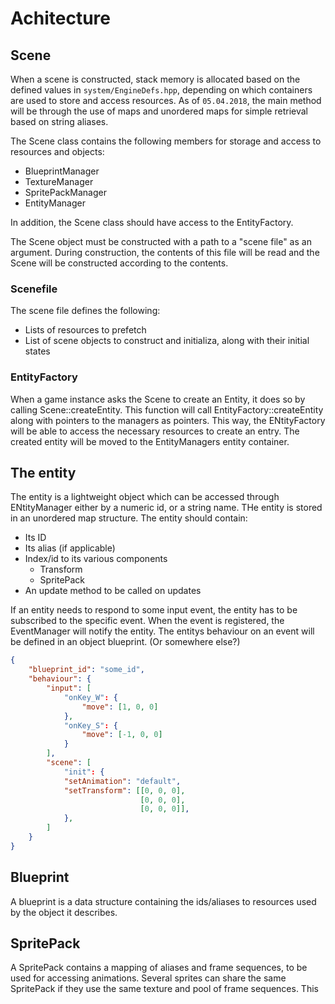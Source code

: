# Achitecture
## Scene
When a scene is constructed, stack memory is allocated based on the defined values in `system/EngineDefs.hpp`, depending on which containers are used to store and access resources. As of `05.04.2018`, the main method will be through the use of maps and unordered maps for simple retrieval based on string aliases.

The Scene class contains the following members for storage and access to resources and objects:
* BlueprintManager
* TextureManager
* SpritePackManager
* EntityManager

In addition, the Scene class should have access to the EntityFactory.

The Scene object must be constructed with a path to a "scene file" as an argument. During construction, the contents of this file will be read and the Scene will be constructed according to the contents.

### Scenefile
The scene file defines the following:
* Lists of resources to prefetch
* List of scene objects to construct and initializa, along with their initial states

### EntityFactory
When a game instance asks the Scene to create an Entity, it does so by calling Scene::createEntity. This function will call EntityFactory::createEntity along with pointers to the managers as pointers. This way, the ENtityFactory will be able to access the necessary resources to create an entry. The created entity will be moved to the EntityManagers entity container.

## The entity
The entity is a lightweight object which can be accessed through ENtityManager either by a numeric id, or a string name.
THe entity is stored in an unordered map structure.
The entity should contain:
* Its ID
* Its alias (if applicable)
* Index/id to its various components
  * Transform
  * SpritePack
* An update method to be called on updates

If an entity needs to respond to some input event, the entity has to be subscribed to the specific event. When the event is registered, the EventManager will notify the entity. The entitys behaviour on an event will be defined in an object blueprint. (Or somewhere else?)

``` json
{
    "blueprint_id": "some_id",
    "behaviour": {
        "input": [
            "onKey_W": {
                "move": [1, 0, 0]
            },
            "onKey_S": {
                "move": [-1, 0, 0]
            }
        ],
        "scene": [
            "init": {
            "setAnimation": "default",
            "setTransform": [[0, 0, 0],
                             [0, 0, 0],
                             [0, 0, 0]],
            },
        ]
    }
}
```
## Blueprint
A blueprint is a data structure containing the ids/aliases to resources used by the object it describes.

## SpritePack
A SpritePack contains a mapping of aliases and frame sequences, to be used for accessing animations. Several sprites can share the same SpritePack if they use the same texture and pool of frame sequences. This 